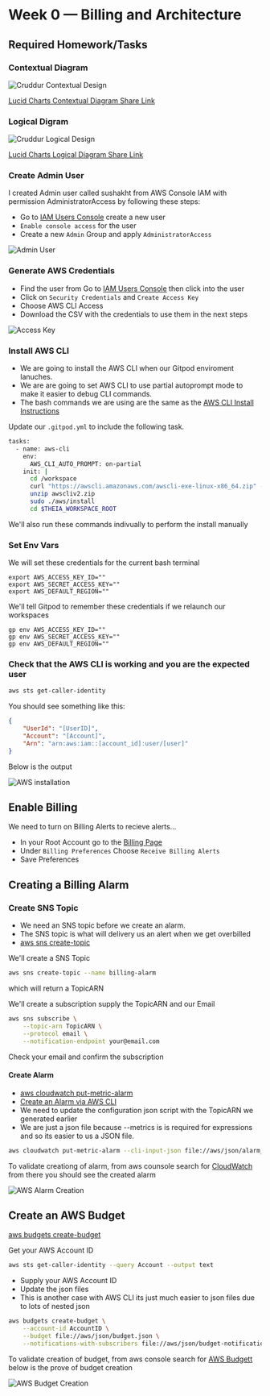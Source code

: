 # Week 0 — Billing and Architecture

## Required Homework/Tasks

### Contextual Diagram

![Cruddur Contextual Design](assets/cruddur-contextual-diagram.png)

[Lucid Charts Contextual Diagram Share Link](https://lucid.app/lucidchart/4dde6345-af3f-4100-ab6a-fc4c634871a5/edit?viewport_loc=-10%2C30%2C1707%2C733%2CTkKxJvZj99NX&invitationId=inv_c42b5846-0bf8-4d99-9248-154bfaf62673)

### Logical Digram

![Cruddur Logical Design](assets/cruddur-logical-diagram.png)

[Lucid Charts Logical Diagram Share Link](https://lucid.app/lucidchart/4dde6345-af3f-4100-ab6a-fc4c634871a5/edit?viewport_loc=-319%2C30%2C2560%2C1100%2C0_0&invitationId=inv_c42b5846-0bf8-4d99-9248-154bfaf62673)

### Create Admin User

I created Admin user called sushakht from AWS Console IAM with permission AdministratorAccess by following these steps:

- Go to [IAM Users Console](https://us-east-1.console.aws.amazon.com/iamv2/home?region=us-east-1#/users) create a new user
- `Enable console access` for the user
- Create a new `Admin` Group and apply `AdministratorAccess`

![Admin User](assets/aws-admin-user.png)

### Generate AWS Credentials

- Find the user from Go to [IAM Users Console](https://us-east-1.console.aws.amazon.com/iamv2/home?region=us-east-1#/users) then click into the user
- Click on `Security Credentials` and `Create Access Key`
- Choose AWS CLI Access
- Download the CSV with the credentials to use them in the next steps

![Access Key](assets/aws-credentials.png)

### Install AWS CLI

- We are going to install the AWS CLI when our Gitpod enviroment lanuches.
- We are are going to set AWS CLI to use partial autoprompt mode to make it easier to debug CLI commands.
- The bash commands we are using are the same as the [AWS CLI Install Instructions](https://docs.aws.amazon.com/cli/latest/userguide/getting-started-install.html)


Update our `.gitpod.yml` to include the following task.

```sh
tasks:
  - name: aws-cli
    env:
      AWS_CLI_AUTO_PROMPT: on-partial
    init: |
      cd /workspace
      curl "https://awscli.amazonaws.com/awscli-exe-linux-x86_64.zip" -o "awscliv2.zip"
      unzip awscliv2.zip
      sudo ./aws/install
      cd $THEIA_WORKSPACE_ROOT
```

We'll also run these commands indivually to perform the install manually

### Set Env Vars

We will set these credentials for the current bash terminal
```
export AWS_ACCESS_KEY_ID=""
export AWS_SECRET_ACCESS_KEY=""
export AWS_DEFAULT_REGION=""
```

We'll tell Gitpod to remember these credentials if we relaunch our workspaces
```
gp env AWS_ACCESS_KEY_ID=""
gp env AWS_SECRET_ACCESS_KEY=""
gp env AWS_DEFAULT_REGION=""
```

### Check that the AWS CLI is working and you are the expected user

```sh
aws sts get-caller-identity
```

You should see something like this:
```json
{
    "UserId": "[UserID]",
    "Account": "[Account]",
    "Arn": "arn:aws:iam::[account_id]:user/[user]"
}
```

Below is the output

![AWS installation](assets/aws-cli-installation.png)

## Enable Billing 

We need to turn on Billing Alerts to recieve alerts...


- In your Root Account go to the [Billing Page](https://console.aws.amazon.com/billing/)
- Under `Billing Preferences` Choose `Receive Billing Alerts`
- Save Preferences


## Creating a Billing Alarm

### Create SNS Topic

- We need an SNS topic before we create an alarm.
- The SNS topic is what will delivery us an alert when we get overbilled
- [aws sns create-topic](https://docs.aws.amazon.com/cli/latest/reference/sns/create-topic.html)

We'll create a SNS Topic
```sh
aws sns create-topic --name billing-alarm
```
which will return a TopicARN

We'll create a subscription supply the TopicARN and our Email
```sh
aws sns subscribe \
    --topic-arn TopicARN \
    --protocol email \
    --notification-endpoint your@email.com
```

Check your email and confirm the subscription

#### Create Alarm

- [aws cloudwatch put-metric-alarm](https://docs.aws.amazon.com/cli/latest/reference/cloudwatch/put-metric-alarm.html)
- [Create an Alarm via AWS CLI](https://aws.amazon.com/premiumsupport/knowledge-center/cloudwatch-estimatedcharges-alarm/)
- We need to update the configuration json script with the TopicARN we generated earlier
- We are just a json file because --metrics is is required for expressions and so its easier to us a JSON file.

```sh
aws cloudwatch put-metric-alarm --cli-input-json file://aws/json/alarm_config.json
```
To validate creationg of alarm, from aws counsole search for [CloudWatch](https://us-east-1.console.aws.amazon.com/cloudwatch/home?region=us-east-1#alarmsV2:?) from there you should see the created alarm

![AWS Alarm Creation](assets/aws-alarm-creation.png)

## Create an AWS Budget

[aws budgets create-budget](https://docs.aws.amazon.com/cli/latest/reference/budgets/create-budget.html)

Get your AWS Account ID
```sh
aws sts get-caller-identity --query Account --output text
```

- Supply your AWS Account ID
- Update the json files
- This is another case with AWS CLI its just much easier to json files due to lots of nested json

```sh
aws budgets create-budget \
    --account-id AccountID \
    --budget file://aws/json/budget.json \
    --notifications-with-subscribers file://aws/json/budget-notifications-with-subscribers.json
```
To validate creation of budget, from aws console search for [AWS Budgett](https://us-east-1.console.aws.amazon.com/billing/home?region=us-east-1#/budgets/overview) below is the prove of budget creation

![AWS Budget Creation](assets/aws-budget-creation.png)

